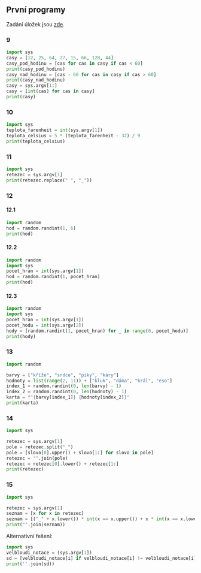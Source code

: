 ## První programy

Zadání úložek jsou [zde](https://kodim.cz/czechitas/python-data/zaklady-programovani/prvni-programy/#doporucene-ulozky-na-doma).

### 9

```py
import sys
casy = [12, 25, 64, 27, 15, 66, 128, 44]
casy_pod_hodinu = [cas for cas in casy if cas < 60]
print(casy_pod_hodinu)
casy_nad_hodinu = [cas - 60 for cas in casy if cas > 60]
print(casy_nad_hodinu)
casy = sys.argv[1:]
casy = [int(cas) for cas in casy]
print(casy)
```

### 10

```py
import sys
teplota_farenheit = int(sys.argv[1])
teplota_celsius = 5 * (teplota_farenheit - 32) / 9
print(teplota_celsius)
```

### 11

```py
import sys
retezec = sys.argv[1]
print(retezec.replace(" ", "_"))
```

### 12
#### 12.1

```py
import random
hod = random.randint(1, 6)
print(hod)
```

#### 12.2

```py
import random
import sys
pocet_hran = int(sys.argv[1])
hod = random.randint(1, pocet_hran)
print(hod)
```

#### 12.3

```py
import random
import sys
pocet_hran = int(sys.argv[1])
pocet_hodu = int(sys.argv[2])
hody = [random.randint(1, pocet_hran) for _ in range(0, pocet_hodu)]
print(hody)
```

### 13

```py
import random

barvy = ["kříže", "srdce", "piky", "káry"]
hodnoty = list(range(2, 11)) + ["kluk", "dáma", "král", "eso"]
index_1 = random.randint(0, len(barvy) - 1)
index_2 = random.randint(0, len(hodnoty) - 1)
karta = f"{barvy[index_1]} {hodnoty[index_2]}"
print(karta)
```

### 14

```py
import sys

retezec = sys.argv[1]
pole = retezec.split("_")
pole = [slovo[0].upper() + slovo[1:] for slovo in pole]
retezec = "".join(pole)
retezec = retezec[0].lower() + retezec[1:]
print(retezec)

```

### 15

```py
import sys

retezec = sys.argv[1]
seznam = [x for x in retezec]
seznam = [("_" + x.lower()) * int(x == x.upper()) + x * int(x == x.lower()) for x in seznam]
print("".join(seznam))
```

Alternativní řešení:

```py
import sys
velbloudi_notace = (sys.argv[1])
sd = [velbloudi_notace[i] if velbloudi_notace[i] != velbloudi_notace[i].upper() else '_' + velbloudi_notace[i].lower() for i in range(len(velbloudi_notace))]
print(''.join(sd))
```

